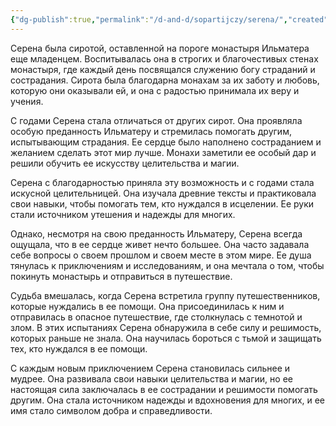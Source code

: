 ```yaml
---
{"dg-publish":true,"permalink":"/d-and-d/sopartijczy/serena/","created":"2023-08-07T13:50:10.000+04:00","updated":"2023-12-27T01:58:56.379+04:00"}
---
```


Серена была сиротой, оставленной на пороге монастыря Ильматера еще младенцем. Воспитывалась она в строгих и благочестивых стенах монастыря, где каждый день посвящался служению богу страданий и сострадания. Сирота была благодарна монахам за их заботу и любовь, которую они оказывали ей, и она с радостью принимала их веру и учения.

С годами Серена стала отличаться от других сирот. Она проявляла особую преданность Ильматеру и стремилась помогать другим, испытывающим страдания. Ее сердце было наполнено состраданием и желанием сделать этот мир лучше. Монахи заметили ее особый дар и решили обучить ее искусству целительства и магии.

Серена с благодарностью приняла эту возможность и с годами стала искусной целительницей. Она изучала древние тексты и практиковала свои навыки, чтобы помогать тем, кто нуждался в исцелении. Ее руки стали источником утешения и надежды для многих.

Однако, несмотря на свою преданность Ильматеру, Серена всегда ощущала, что в ее сердце живет нечто большее. Она часто задавала себе вопросы о своем прошлом и своем месте в этом мире. Ее душа тянулась к приключениям и исследованиям, и она мечтала о том, чтобы покинуть монастырь и отправиться в путешествие.

Судьба вмешалась, когда Серена встретила группу путешественников, которые нуждались в ее помощи. Она присоединилась к ним и отправилась в опасное путешествие, где столкнулась с темнотой и злом. В этих испытаниях Серена обнаружила в себе силу и решимость, которых раньше не знала. Она научилась бороться с тьмой и защищать тех, кто нуждался в ее помощи.

С каждым новым приключением Серена становилась сильнее и мудрее. Она развивала свои навыки целительства и магии, но ее настоящая сила заключалась в ее сострадании и решимости помогать другим. Она стала источником надежды и вдохновения для многих, и ее имя стало символом добра и справедливости.
